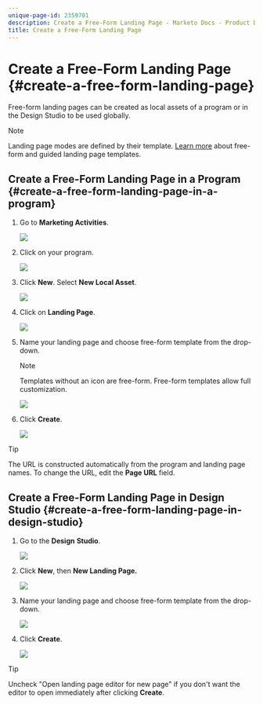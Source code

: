 ```yaml
---
unique-page-id: 2359701
description: Create a Free-Form Landing Page - Marketo Docs - Product Documentation
title: Create a Free-Form Landing Page
---
```


# Create a Free-Form Landing Page {#create-a-free-form-landing-page}

Free-form landing pages can be created as local assets of a program or in the Design Studio to be used globally.

>[!NOTE]
>
>Landing page modes are defined by their template. [Learn more](../../../../product-docs/demand-generation/landing-pages/understanding-landing-pages/understanding-free-form-vs-guided-landing-pages.md) about free-form and guided landing page templates.

## Create a Free-Form Landing Page in a Program {#create-a-free-form-landing-page-in-a-program}

1. Go to **Marketing Activities**.

   ![](assets/login-marketing-activities.png)

1. Click on your program.  

   ![](assets/image2015-5-19-12-3a46-3a47.png)

1. Click **New**. Select **New Local Asset**.

   ![](assets/image2015-5-19-12-3a47-3a27.png)

1. Click on **Landing Page**.

   ![](assets/image2014-9-16-12-3a58-3a49.png)

1. Name your landing page and choose free-form template from the drop-down.

   >[!NOTE]
   >
   >Templates without an icon are free-form. Free-form templates allow full customization.

   ![](assets/image2015-5-19-12-3a51-3a13.png)

1. Click **Create**.

   ![](assets/image2015-5-19-12-3a52-3a8.png)

>[!TIP]
>
>The URL is constructed automatically from the program and landing page names. To change the URL, edit the **Page URL** field.

## Create a Free-Form Landing Page in Design Studio {#create-a-free-form-landing-page-in-design-studio}

1. Go to the **Design** **Studio**. 

   ![](assets/designstudio.png)

1. Click **New**, then **New Landing Page.** 

   ![](assets/image2014-9-16-13-3a0-3a43.png)

1. Name your landing page and choose free-form template from the drop-down.

   ![](assets/image2015-5-19-13-3a30-3a25.png)

1. Click **Create**.

   ![](assets/image2015-5-19-13-3a33-3a43.png)

>[!TIP]
>
>Uncheck "Open landing page editor for new page" if you don't want the editor to open immediately after clicking **Create**.

